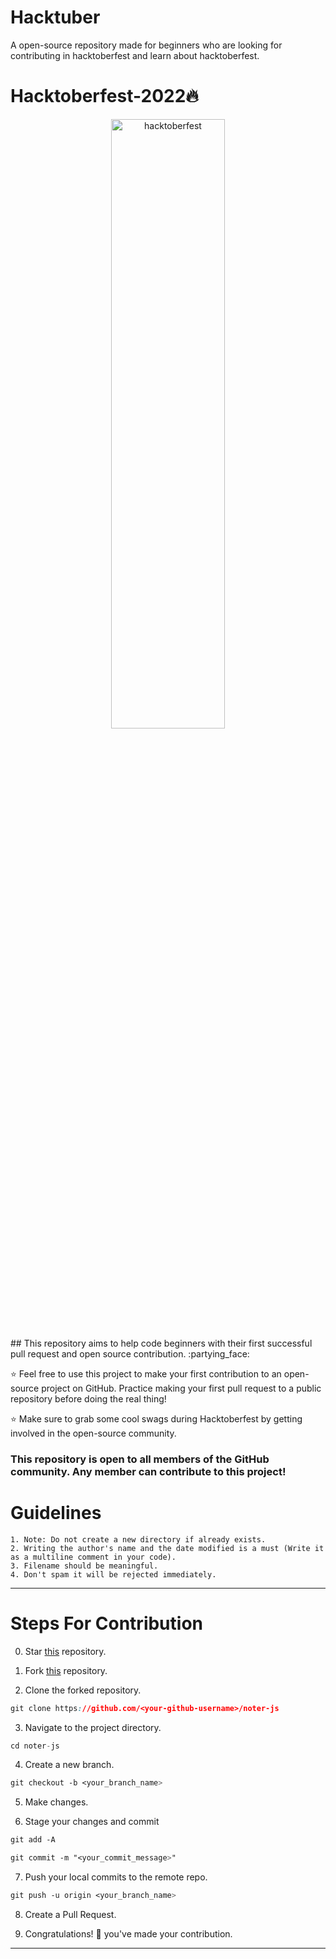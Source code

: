 # Hacktuber
A open-source repository made for beginners who are looking for contributing in hacktoberfest and learn about hacktoberfest.

# Hacktoberfest-2022🔥
<div align="center">
<img src="https://raw.githubusercontent.com/deniss-eh/hacktuber/main/hacktoberfest.png" alt="hacktoberfest" width="60%" height="50%">
</div>
## This repository aims to help code beginners with their first successful pull request and open source contribution. :partying_face:

:star: Feel free to use this project to make your first contribution to an open-source project on GitHub. Practice making your first pull request to a public repository before doing the real thing!

:star: Make sure to grab some cool swags during Hacktoberfest by getting involved in the open-source community.

### This repository is open to all members of the GitHub community. Any member can contribute to this project!
# Guidelines


    1. Note: Do not create a new directory if already exists.
    2. Writing the author's name and the date modified is a must (Write it as a multiline comment in your code).
    3. Filename should be meaningful.
    4. Don't spam it will be rejected immediately.

---

# Steps For Contribution

0. Star <a href="https://github.com/deniss-eh/hacktuber" title="this">this</a> repository.

1. Fork <a href="https://github.com/deniss-eh/hacktuber" title="this">this</a> repository.

2. Clone the forked repository.
```css
git clone https://github.com/<your-github-username>/noter-js
```
  
3. Navigate to the project directory.
```py
cd noter-js
```

4. Create a new branch.
```css
git checkout -b <your_branch_name>
```

5. Make changes.

6. Stage your changes and commit
```css
git add -A

git commit -m "<your_commit_message>"
```

7. Push your local commits to the remote repo.
```css
git push -u origin <your_branch_name>
```

8. Create a Pull Request.

9. Congratulations! 🎉 you've made your contribution.


---



